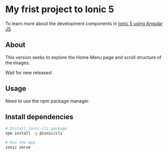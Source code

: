 # My frist project to Ionic 5
To learn more about the development components in [Ionic 5 using Angular JS](https://ionicframework.com/docs/cli/commands)

## About
This version seeks to explore the Home Menu page and scroll structure of the images.

Wait for new releases!


## Usage

Need to use the npm package manager.

## Install dependencies

```sh
# Install ionic-cli package
npm install -g @ionic/cli

# Run the App
ionic serve
```
